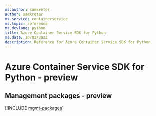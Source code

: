 ```yaml
---
ms.author: samkreter
author: samkreter
ms.service: containerservice
ms.topic: reference
ms.devlang: python
title: Azure Container Service SDK for Python
ms.data: 10/03/2022
description: Reference for Azure Container Service SDK for Python
---
```

# Azure Container Service SDK for Python - preview

## Management packages - preview
[!INCLUDE [mgmt-packages](container-service-mgmt-index.md)]
